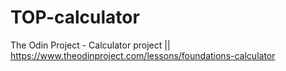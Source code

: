 # TOP-calculator
The Odin Project - Calculator project || https://www.theodinproject.com/lessons/foundations-calculator
